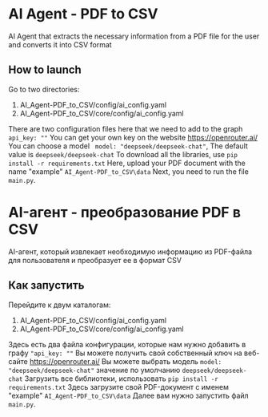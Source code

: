 # AI Agent - PDF to CSV
AI Agent that extracts the necessary information from a PDF file for the user and converts it into CSV format

## How to launch
Go to two directories:
   1. AI_Agent-PDF_to_CSV/config/ai_config.yaml
   2. AI_Agent-PDF_to_CSV/core/config/ai_config.yaml

There are two configuration files here that we need to add to the graph `api_key: ""` You can get your own key on the website https://openrouter.ai/
You can choose a model ` model: "deepseek/deepseek-chat"`, The default value is `deepseek/deepseek-chat`
To download all the libraries, use `pip install -r requirements.txt`
Here, upload your PDF document with the name "example" `AI_Agent-PDF_to_CSV\data`
Next, you need to run the file `main.py`. 

# AI-агент - преобразование PDF в CSV
AI-агент, который извлекает необходимую информацию из PDF-файла для пользователя и преобразует ее в формат CSV

## Как запустить
Перейдите к двум каталогам:
 1. AI_Agent-PDF_to_CSV/config/ai_config.yaml
 2. AI_Agent-PDF_to_CSV/core/config/ai_config.yaml

Здесь есть два файла конфигурации, которые нам нужно добавить в графу `"api_key: ""` Вы можете получить свой собственный ключ на веб-сайте https://openrouter.ai/
Вы можете выбрать модель `model: "deepseek/deepseek-chat"` значение по умолчанию `deepseek/deepseek-chat`
Загрузить все библиотеки, использовать `pip install -r requirements.txt`
Здесь загрузите свой PDF-документ с именем "example" `AI_Agent-PDF_to_CSV\data`
Далее вам нужно запустить файл `main.py`.
